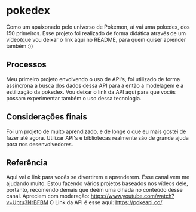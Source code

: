 # pokedex

Como um apaixonado pelo universo de Pokemon, aí vai uma pokedex, dos 150 primeiros.
Esse projeto foi realizado de forma didática através de um vídeo(que vou deixar o link aqui no README, para quem quiser aprender também :))

## Processos
Meu primeiro projeto envolvendo o uso de API's, foi utilizado de forma assincrona a busca dos dados dessa API para a então a modelagem e a estilização da pokedex.
Vou deixar o link da API aqui para que vocês possam experimentar também o uso dessa tecnologia.

## Considerações finais
Foi um projeto de muito aprendizado, e de longe o que eu mais gostei de fazer até agora. Utilizar API's e bibliotecas realmente são de grande ajuda para nos desenvolvedores.

## Referência
Aqui vai o link para vocês se divertirem e aprenderem. Esse canal vem me ajudando muito. Estou fazendo vários projetos baseados nos vídeos dele, portanto, recomendo demais que deêm uma olhada no conteúdo desse canal. Apreciem com moderação: https://www.youtube.com/watch?v=Uptu3NrBFBM
O Link da API é esse aqui: https://pokeapi.co/
